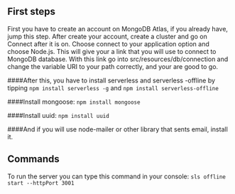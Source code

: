## First steps

First you have to create an account on MongoDB Atlas, if you already have,
jump this step.
After create your account, create a cluster and go on Connect after it is on.
Choose connect to your application option and choose Node.js. This will give your a link that
you will use to connect to MongoDB database. With this link go into src/resources/db/connection and
change the variable URI to your path correctly, and your are good to go.

####After this, you have to install serverless and serverless -offline by tipping
```npm install serverless -g``` and ```npm install serverless-offline```

####Install mongoose:
```npm install mongoose```

####Install uuid:
```npm install uuid```

####And if you will use node-mailer or other library that sents email, install it.

## Commands
To run the server you can type this command in your console:
``sls offline start --httpPort 3001``
